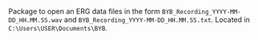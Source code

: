 Package to open an ERG data files in the form `BYB_Recording_YYYY-MM-DD_HH.MM.SS.wav` and `BYB_Recording_YYYY-MM-DD_HH.MM.SS.txt`. Located in `C:\Users\USER\Documents\BYB`.
